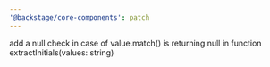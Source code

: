 ```yaml
---
'@backstage/core-components': patch
---
```


add a null check in case of value.match() is returning null in function extractInitials(values: string)
